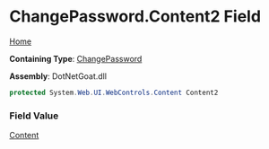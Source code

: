 # ChangePassword\.Content2 Field

[Home](../../../../../README.md)

**Containing Type**: [ChangePassword](../README.md)

**Assembly**: DotNetGoat\.dll

```csharp
protected System.Web.UI.WebControls.Content Content2
```

### Field Value

[Content](https://docs.microsoft.com/en-us/dotnet/api/system.web.ui.webcontrols.content)

